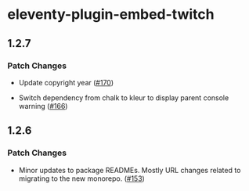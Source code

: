 # eleventy-plugin-embed-twitch

## 1.2.7

### Patch Changes

- Update copyright year ([#170](https://github.com/gfscott/eleventy-plugin-embed-everything/pull/170))

- Switch dependency from chalk to kleur to display parent console warning ([#166](https://github.com/gfscott/eleventy-plugin-embed-everything/pull/166))

## 1.2.6

### Patch Changes

- Minor updates to package READMEs. Mostly URL changes related to migrating to the new monorepo. ([#153](https://github.com/gfscott/eleventy-plugin-embed-everything/pull/153))
